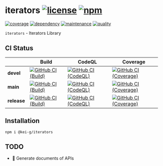 # iterators [![license][license-image]][license-url] [![npm][npm-image]][npm-url]

[![coverage][nyc-cov-image]][github-url] [![dependency][depencency-image]][dependency-url] [![maintenance][maintenance-image]][npmsio-url] [![quality][quality-image]][npmsio-url]

`iterators` - Iterators Library

## CI Status

| | Build | CodeQL | Coverage |
| ---- | ---- | ---- | ---- |
| **devel** | [![GitHub CI (Build)][github-devel-build-image]][github-devel-build-url] | [![GitHub CI (CodeQL)][github-devel-codeql-image]][github-devel-codeql-url] | [![GitHub CI (Coverage)][github-devel-coverage-image]][github-devel-coverage-url] |
| **main** | [![GitHub CI (Build)][github-main-build-image]][github-main-build-url] | [![GitHub CI (CodeQL)][github-main-codeql-image]][github-main-codeql-url] | [![GitHub CI (Coverage)][github-main-coverage-image]][github-main-coverage-url] |
| **release** | [![GitHub CI (Build)][github-release-build-image]][github-release-build-url] | [![GitHub CI (CodeQL)][github-release-codeql-image]][github-release-codeql-url] | [![GitHub CI (Coverage)][github-release-coverage-image]][github-release-coverage-url] |

## Installation

```shell
npm i @kei-g/iterators
```

## TODO

- :memo: Generate documents of APIs

[depencency-image]:https://img.shields.io/librariesio/release/npm/@kei-g/iterators?logo=nodedotjs
[dependency-url]:https://npmjs.com/package/@kei-g/iterators?activeTab=dependencies
[github-devel-build-image]:https://github.com/kei-g/iterators/actions/workflows/build.yml/badge.svg?branch=devel
[github-devel-build-url]:https://github.com/kei-g/iterators/actions/workflows/build.yml?query=branch%3Adevel
[github-devel-codeql-image]:https://github.com/kei-g/iterators/actions/workflows/codeql.yml/badge.svg?branch=devel
[github-devel-codeql-url]:https://github.com/kei-g/iterators/actions/workflows/codeql.yml?query=branch%3Adevel
[github-devel-coverage-image]:https://github.com/kei-g/iterators/actions/workflows/coverage.yml/badge.svg?branch=devel
[github-devel-coverage-url]:https://github.com/kei-g/iterators/actions/workflows/coverage.yml?query=branch%3Adevel
[github-main-build-image]:https://github.com/kei-g/iterators/actions/workflows/build.yml/badge.svg?branch=main
[github-main-build-url]:https://github.com/kei-g/iterators/actions/workflows/build.yml?query=branch%3Amain
[github-main-codeql-image]:https://github.com/kei-g/iterators/actions/workflows/codeql.yml/badge.svg?branch=main
[github-main-codeql-url]:https://github.com/kei-g/iterators/actions/workflows/codeql.yml?query=branch%3Amain
[github-main-coverage-image]:https://github.com/kei-g/iterators/actions/workflows/coverage.yml/badge.svg?branch=main
[github-main-coverage-url]:https://github.com/kei-g/iterators/actions/workflows/coverage.yml?query=branch%3Amain
[github-release-build-image]:https://github.com/kei-g/iterators/actions/workflows/build.yml/badge.svg?branch=release
[github-release-build-url]:https://github.com/kei-g/iterators/actions/workflows/build.yml?query=branch%3Arelease
[github-release-codeql-image]:https://github.com/kei-g/iterators/actions/workflows/codeql.yml/badge.svg?branch=release
[github-release-codeql-url]:https://github.com/kei-g/iterators/actions/workflows/codeql.yml?query=branch%3Arelease
[github-release-coverage-image]:https://github.com/kei-g/iterators/actions/workflows/coverage.yml/badge.svg?branch=release
[github-release-coverage-url]:https://github.com/kei-g/iterators/actions/workflows/coverage.yml?query=branch%3Arelease
[github-url]:https://github.com/kei-g/iterators
[license-image]:https://img.shields.io/github/license/kei-g/iterators
[license-url]:https://opensource.org/licenses/BSD-3-Clause
[maintenance-image]:https://img.shields.io/npms-io/maintenance-score/@kei-g/iterators?logo=npm
[npm-image]:https://img.shields.io/npm/v/@kei-g/iterators?logo=npm
[npm-url]:https://npmjs.com/@kei-g/iterators
[npmsio-url]:https://npms.io/search?q=%40kei-g%2Fiterators
[nyc-cov-image]:https://img.shields.io/nycrc/kei-g/iterators?config=.nycrc.json&label=coverage&logo=mocha
[quality-image]:https://img.shields.io/npms-io/quality-score/@kei-g/iterators?logo=npm
